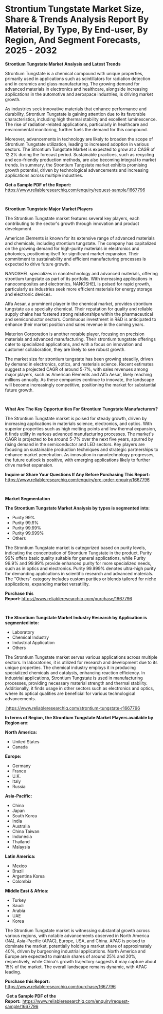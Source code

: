 <p><h1>Strontium Tungstate Market Size, Share & Trends Analysis Report By Material, By Type, By End-user, By Region, And Segment Forecasts, 2025 - 2032</h1></p><p><strong>Strontium Tungstate Market Analysis and Latest Trends</strong></p>
<p><p>Strontium Tungstate is a chemical compound with unique properties, primarily used in applications such as scintillators for radiation detection and in ceramics and glass manufacturing. The growing demand for advanced materials in electronics and healthcare, alongside increasing applications in the automotive and aerospace industries, is driving market growth.</p><p>As industries seek innovative materials that enhance performance and durability, Strontium Tungstate is gaining attention due to its favorable characteristics, including high thermal stability and excellent luminescence. The rise of radiation-related applications, particularly in healthcare and environmental monitoring, further fuels the demand for this compound.</p><p>Moreover, advancements in technology are likely to broaden the scope of Strontium Tungstate utilization, leading to increased adoption in various sectors. The Strontium Tungstate Market is expected to grow at a CAGR of 12.2% during the forecast period. Sustainable practices, such as recycling and eco-friendly production methods, are also becoming integral to market trends. In summary, the Strontium Tungstate market exhibits promising growth potential, driven by technological advancements and increasing applications across multiple industries.</p></p>
<p><strong>Get a Sample PDF of the Report:&nbsp;</strong> <a href="https://www.reliableresearchiq.com/enquiry/request-sample/1667796?utm_campaign=2947&utm_medium=2&utm_source=Github&utm_content=ia&utm_term=18042025&utm_id=strontium-tungstate">https://www.reliableresearchiq.com/enquiry/request-sample/1667796</a></p>
<p>&nbsp;</p>
<p><strong>Strontium Tungstate Major Market Players</strong></p>
<p><p>The Strontium Tungstate market features several key players, each contributing to the sector's growth through innovation and product development. </p><p>American Elements is known for its extensive range of advanced materials and chemicals, including strontium tungstate. The company has capitalized on the growing demand for high-purity materials in electronics and photonics, positioning itself for significant market expansion. Their commitment to sustainability and efficient manufacturing processes is expected to drive future growth.</p><p>NANOSHEL specializes in nanotechnology and advanced materials, offering strontium tungstate as part of its portfolio. With increasing applications in nanocomposites and electronics, NANOSHEL is poised for rapid growth, particularly as industries seek more efficient materials for energy storage and electronic devices.</p><p>Alfa Aesar, a prominent player in the chemical market, provides strontium tungstate as a specialty chemical. Their reputation for quality and reliable supply chains has fostered strong relationships within the pharmaceutical and semiconductor sectors. Continuous investment in R&D is anticipated to enhance their market position and sales revenue in the coming years.</p><p>Materion Corporation is another notable player, focusing on precision materials and advanced manufacturing. Their strontium tungstate offerings cater to specialized applications, and with a focus on innovation and customer collaboration, they are likely to see robust growth.</p><p>The market size for strontium tungstate has been growing steadily, driven by demand in electronics, optics, and materials science. Recent estimates suggest a projected CAGR of around 5-7%, with sales revenues among major players, such as American Elements and Alfa Aesar, likely reaching millions annually. As these companies continue to innovate, the landscape will become increasingly competitive, positioning the market for substantial future growth.</p></p>
<p>&nbsp;</p>
<p><strong>What Are The Key Opportunities For Strontium Tungstate Manufacturers?</strong></p>
<p><p>The Strontium Tungstate market is poised for steady growth, driven by increasing applications in materials science, electronics, and optics. With superior properties such as high melting points and low thermal expansion, it finds utility in various advanced manufacturing processes. The market's CAGR is projected to be around 5-7% over the next five years, spurred by rising demand in the semiconductor and LED sectors. Key players are focusing on sustainable production techniques and strategic partnerships to enhance market penetration. As innovation in nanotechnology progresses, the future outlook is positive, with emerging applications likely to further drive market expansion.</p></p>
<p><strong>Inquire or Share Your Questions If Any Before Purchasing This Report:</strong> <a href="https://www.reliableresearchiq.com/enquiry/pre-order-enquiry/1667796?utm_campaign=2947&utm_medium=2&utm_source=Github&utm_content=ia&utm_term=18042025&utm_id=strontium-tungstate">https://www.reliableresearchiq.com/enquiry/pre-order-enquiry/1667796</a></p>
<p>&nbsp;</p>
<p><strong>Market Segmentation</strong></p>
<p><strong>The Strontium Tungstate Market Analysis by types is segmented into:</strong></p>
<p><ul><li>Purity 99%</li><li>Purity 99.9%</li><li>Purity 99.99%</li><li>Purity 99.999%</li><li>Others</li></ul></p>
<p><p>The Strontium Tungstate market is categorized based on purity levels, indicating the concentration of Strontium Tungstate in the product. Purity 99% offers basic quality suitable for general applications, while Purity 99.9% and 99.99% provide enhanced purity for more specialized needs, such as in optics and electronics. Purity 99.999% denotes ultra-high purity for demanding applications in scientific research and advanced materials. The "Others" category includes custom purities or blends tailored for niche applications, expanding market versatility.</p></p>
<p><strong>Purchase this Report:&nbsp;</strong><a href="https://www.reliableresearchiq.com/purchase/1667796?utm_campaign=2947&utm_medium=2&utm_source=Github&utm_content=ia&utm_term=18042025&utm_id=strontium-tungstate">https://www.reliableresearchiq.com/purchase/1667796</a></p>
<p>&nbsp;</p>
<p><strong>The Strontium Tungstate Market Industry Research by Application is segmented into:</strong></p>
<p><ul><li>Laboratory</li><li>Chemical Industry</li><li>Industrial Application</li><li>Others</li></ul></p>
<p><p>The Strontium Tungstate market serves various applications across multiple sectors. In laboratories, it is utilized for research and development due to its unique properties. The chemical industry employs it in producing specialized chemicals and catalysts, enhancing reaction efficiency. In industrial applications, Strontium Tungstate is used in manufacturing processes, providing necessary material strength and thermal stability. Additionally, it finds usage in other sectors such as electronics and optics, where its optical qualities are beneficial for various technological advancements.</p></p>
<p><a href="https://www.reliableresearchiq.com/strontium-tungstate-r1667796?utm_campaign=2947&utm_medium=2&utm_source=Github&utm_content=ia&utm_term=18042025&utm_id=strontium-tungstate">&nbsp;https://www.reliableresearchiq.com/strontium-tungstate-r1667796</a></p>
<p><strong>In terms of Region, the Strontium Tungstate Market Players available by Region are:</strong></p>
<p>
    <p> <strong> North America: </strong>
        <ul>
            <li>United States</li>
            <li>Canada</li>
        </ul>
        </p> 
    <p> <strong> Europe: </strong>
        <ul>
            <li>Germany</li>
            <li>France</li>
            <li>U.K.</li>
            <li>Italy</li>
            <li>Russia</li>
        </ul>
        </p> 
    <p> <strong> Asia-Pacific: </strong>
        <ul>
            <li>China</li>
            <li>Japan</li>
            <li>South Korea</li>
            <li>India</li>
            <li>Australia</li>
            <li>China Taiwan</li>
            <li>Indonesia</li>
            <li>Thailand</li>
            <li>Malaysia</li>
        </ul>
        </p> 
    <p> <strong> Latin America: </strong>
        <ul>
            <li>Mexico</li>
            <li>Brazil</li>
            <li>Argentina Korea</li>
            <li>Colombia</li>
        </ul>
        </p> 
    <p> <strong> Middle East & Africa: </strong>
        <ul>
            <li>Turkey</li>
            <li>Saudi</li>
            <li>Arabia</li>
            <li>UAE</li>
            <li>Korea</li>
        </ul>
    </p>
    </p>
<p><p>The Strontium Tungstate market is witnessing substantial growth across various regions, with notable advancements observed in North America (NA), Asia-Pacific (APAC), Europe, USA, and China. APAC is poised to dominate the market, potentially holding a market share of approximately 40%, driven by burgeoning industrial applications. North America and Europe are expected to maintain shares of around 25% and 20%, respectively, while China's growth trajectory suggests it may capture about 15% of the market. The overall landscape remains dynamic, with APAC leading.</p></p>
<p><strong>Purchase this Report: </strong><a href="https://www.reliableresearchiq.com/purchase/1667796?utm_campaign=2947&utm_medium=2&utm_source=Github&utm_content=ia&utm_term=18042025&utm_id=strontium-tungstate">https://www.reliableresearchiq.com/purchase/1667796</a></p>
<p>&nbsp;<strong>Get a Sample PDF of the Report:&nbsp;&nbsp;</strong><a href="https://www.reliableresearchiq.com/enquiry/request-sample/1667796?utm_campaign=2947&utm_medium=2&utm_source=Github&utm_content=ia&utm_term=18042025&utm_id=strontium-tungstate">https://www.reliableresearchiq.com/enquiry/request-sample/1667796</a></p>
<p><strong></strong></p>
<p><p></p><p></p><p></p></p>